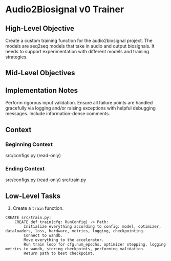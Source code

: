 # Audio2Biosignal v0 Trainer

## High-Level Objective
Create a custom training function for the audio2biosignal project. The models are seq2seq models that take in audio and output biosignals. It needs to support experimentation with different models and training strategies.

## Mid-Level Objectives

## Implementation Notes
Perform rigorous input validation.
Ensure all failure points are handled gracefully via logging and/or raising exceptions with helpful debugging messages.
Include information-dense comments.

## Context
### Beginning Context
src/configs.py (read-only)

### Ending Context
src/configs.py (read-only)
src/train.py

## Low-Level Tasks
1. Create a `train` function.
```aider
CREATE src/train.py:
    CREATE def train(cfg: RunConfig) -> Path:
        Initialize everything according to config: model, optimizer, dataloaders, loss, hardware, metrics, logging, checkpointing.
        Connect to wandb.
        Move everything to the accelerator.
        Run train loop for cfg.num_epochs, optimizer stepping, logging metrics to wandb, storing checkpoints, performing validation.
        Return path to best checkpoint.
```
